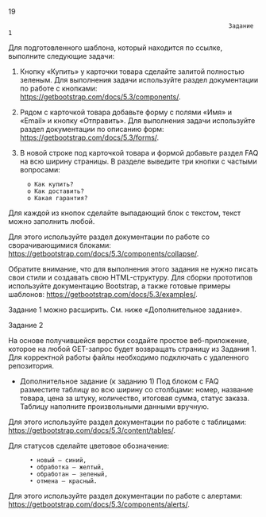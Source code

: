 19


                                                                  Задание 1
Для подготовленного шаблона, который находится по ссылке, выполните следующие задачи:
1.	Кнопку «Купить» у карточки товара сделайте залитой полностью зеленым.
Для выполнения задачи используйте раздел документации по работе с кнопками: https://getbootstrap.com/docs/5.3/components/.
2.	Рядом с карточкой товара добавьте форму с полями «Имя» и «Email» и кнопку «Отправить».
Для выполнения задачи используйте раздел документации по описанию форм: https://getbootstrap.com/docs/5.3/forms/.
3.	В новой строке под карточкой товара и формой добавьте раздел FAQ на всю ширину страницы. В разделе выведите три кнопки с частыми вопросами:
   
          o	Как купить?
          o	Как доставить?
          o	Какая гарантия?
Для каждой из кнопок сделайте выпадающий блок с текстом, текст можно заполнить любой.

Для этого используйте раздел документации по работе со сворачивающимися блоками: https://getbootstrap.com/docs/5.3/components/collapse/.

Обратите внимание, что для выполнения этого задания не нужно писать свои стили и создавать свою HTML-структуру. Для сборки прототипов используйте документацию Bootstrap, а также готовые примеры шаблонов: https://getbootstrap.com/docs/5.3/examples/.
 
Задание 1 можно расширить. См. ниже «Дополнительное задание».


Задание 2

На основе получившейся верстки создайте простое веб-приложение, которое на любой GET-запрос будет возвращать страницу из Задания 1.
Для корректной работы файлы необходимо подключать с удаленного репозитория.
* Дополнительное задание (к заданию 1)
Под блоком с FAQ разместите таблицу во всю ширину со столбцами: номер, название товара, цена за штуку, количество, итоговая сумма, статус заказа. Таблицу наполните произвольными данными вручную.

Для этого используйте раздел документации по работе с таблицами: https://getbootstrap.com/docs/5.3/content/tables/.

Для статусов сделайте цветовое обозначение:

          •	новый — синий,
          •	обработка — желтый,
          •	обработан — зеленый,
          •	отмена — красный.

Для этого используйте раздел документации по работе с алертами: https://getbootstrap.com/docs/5.3/components/alerts/.
 


